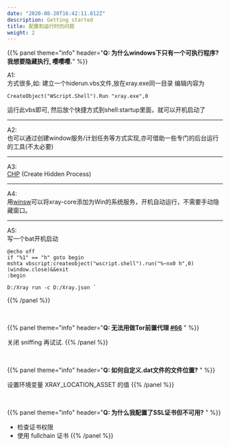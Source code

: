 ```yaml
---
date: "2020-08-20T16:42:11.812Z"
description: Getting started
title: 配置和运行时的问题
weight: 2
---
```


{{% panel theme="info" header="**Q: 为什么windows下只有一个可执行程序? 我想要隐藏执行, 嘤嘤嘤.**" %}}

A1: <br />
方式很多,如:
建立一个hiderun.vbs文件,放在xray.exe同一目录
编辑内容为
```
CreateObject("WScript.Shell").Run "xray.exe",0
```
运行此vbs即可, 然后放个快捷方式到shell:startup里面，就可以开机启动了

---
A2: <br />
也可以通过创建window服务/计划任务等方式实现,亦可借助一些专门的后台运行的工具(不太必要)

---
A3: <br />
[CHP](http://www.commandline.co.uk/chp/) (Create Hidden Process)

---
A4: <br />
用[winsw](https://github.com/winsw/winsw)可以将xray-core添加为Win的系统服务，开机自动运行，不需要手动隐藏窗口。

---
A5: <br />
写一个bat开机启动<br />
```
@echo off
if "%1" == "h" goto begin
mshta vbscript:createobject("wscript.shell").run("%~nx0 h",0)(window.close)&&exit
:begin

D:/Xray run -c D:/Xray.json `
```
{{% /panel %}}

<br />

{{% panel theme="info" header="**Q: 无法用做Tor前置代理 [#66](https://github.com/XTLS/Xray-core/issues/66)** " %}}

关闭 sniffing 再试试.
{{% /panel %}}

<br />

{{% panel theme="info" header="**Q: 如何自定义.dat文件的文件位置?** " %}}

设置环境变量 XRAY_LOCATION_ASSET 的值
{{% /panel %}}

<br />

{{% panel theme="info" header="**Q: 为什么我配置了SSL证书但不可用?** " %}}

- 检查证书权限
- 使用 fullchain 证书
{{% /panel %}}

<br />